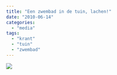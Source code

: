 ```yaml
---
title: "Een zwembad in de tuin, lachen!"
date: "2010-06-14"
categories: 
  - "media"
tags: 
  - "krant"
  - "tuin"
  - "zwembad"
---
```


[![](images/krantenstuk-zwembad.jpg)](images/krantenstuk-zwembad.jpg)
